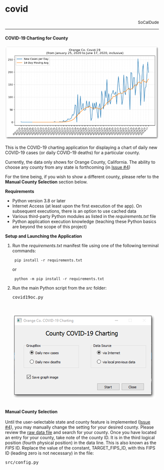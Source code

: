 # covid
<div style="text-align: right;font-size: small">SoCalDude</div>  

---  
#### COVID-19 Charting for County

![COVID-19 New Cases Screenshot](https://github.com/SoCalDude/covid/blob/develop/chart/screenshot-01.png)

This is the COVID-19 charting application for displaying a chart of daily new COVID-19 cases (or daily COVID-19 deaths) for a particular county.

Currently, the data only shows for Orange County, California. The ability to choose any county from any state is forthcoming (in [<ins>Issue #4</ins>](https://github.com/SoCalDude/covid/issues/4))

For the time being, if you wish to show a different county, please refer to the **Manual County Selection** section below. 

**Requirements**

- Python version 3.8 or later
- Internet Access (at least upon the first execution of the app). On subsequent executions, there is an option to use cached data
- Various third-party Python modules as listed in the _requirements.txt_ file
- Python application execution knowledge (teaching these Python basics are beyond the scope of this project)

**Setup and Launching the Application**

1. Run the _requirements.txt_ manifest file using one of the following terminal commands:

		pip install -r requirements.txt

	or

		python -m pip install -r requirements.txt
2. Run the main Python script from the _src_ folder:
    <br><pre>covid19oc.py</pre>
<br><br>
![COVID-19 Main Window Screenshot](https://github.com/SoCalDude/covid/blob/develop/chart/screenshot-03.png)
<br><br>

**Manual County Selection**
<br><br>
Until the user-selectable state and county feature is implemented ([<ins>Issue #4</ins>](https://github.com/SoCalDude/covid/issues/4)), you may manually change the setting for your desired county. Please review the [<ins>raw data file</ins>](https://raw.githubusercontent.com/nytimes/covid-19-data/master/us-counties.csv) and search for your county. Once you have located an entry for your county, take note of the county ID. It is in the third logical position (fourth physical position) in the data line. This is also known as the _FIPS_ ID. Replace the value of the constant, TARGET_FIPS_ID, with this FIPS ID (leading zero is not necessary) in the file: <pre>src/config.py</pre>
